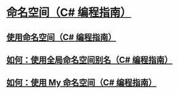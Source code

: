 # [命名空间（C# 编程指南）](index.md)
## [使用命名空间（C# 编程指南）](using-namespaces.md)
## [如何：使用全局命名空间别名（C# 编程指南）](how-to-use-the-global-namespace-alias.md)
## [如何：使用 My 命名空间（C# 编程指南）](how-to-use-the-my-namespace.md)
